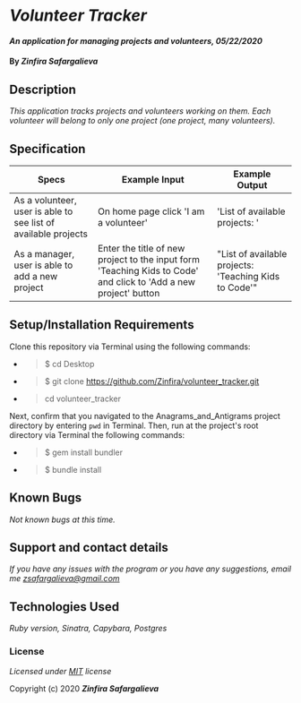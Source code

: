 # _Volunteer Tracker_

#### _An application for managing projects and volunteers, 05/22/2020_

#### By _**Zinfira Safargalieva**_

## Description

_This application tracks projects and volunteers working on them. Each volunteer will belong to only one project (one project, many volunteers)._

## Specification
| Specs | Example Input | Example Output |
|-------|---------------|----------------|
| As a volunteer, user is able to see list of available projects | On home page click 'I am a volunteer' | 'List of available projects: ' |
| As a manager, user is able to add a new project | Enter the title of new project to the input form 'Teaching Kids to Code' and click to 'Add a new project' button | "List of available projects: 'Teaching Kids to Code'"|

## Setup/Installation Requirements

Clone this repository via Terminal using the following commands:

* >$ cd Desktop
* >$ git clone https://github.com/Zinfira/volunteer_tracker.git
* >cd volunteer_tracker

Next, confirm that you navigated to the Anagrams_and_Antigrams project directory by entering ```pwd``` in Terminal.
Then, run at the project's root directory via Terminal the following commands:
* >$ gem install bundler
* >$ bundle install


## Known Bugs

_Not known bugs at this time._


## Support and contact details

_If you have any issues with the program or you have any suggestions, email me <zsafargalieva@gmail.com>_


## Technologies Used

_Ruby version, Sinatra, Capybara, Postgres_


### License

*Licensed under [MIT](https://en.wikipedia.org/wiki/MIT_License) license*

Copyright (c) 2020 **_Zinfira Safargalieva_**